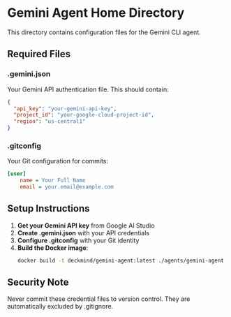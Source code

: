 # Gemini Agent Home Directory

This directory contains configuration files for the Gemini CLI agent.

## Required Files

### .gemini.json
Your Gemini API authentication file. This should contain:

```json
{
  "api_key": "your-gemini-api-key",
  "project_id": "your-google-cloud-project-id",
  "region": "us-central1"
}
```

### .gitconfig
Your Git configuration for commits:

```ini
[user]
    name = Your Full Name
    email = your.email@example.com
```

## Setup Instructions

1. **Get your Gemini API key** from Google AI Studio
2. **Create .gemini.json** with your API credentials
3. **Configure .gitconfig** with your Git identity
4. **Build the Docker image**:
   ```bash
   docker build -t deckmind/gemini-agent:latest ./agents/gemini-agent
   ```

## Security Note

Never commit these credential files to version control. They are automatically excluded by .gitignore.